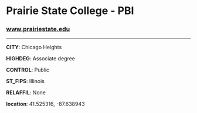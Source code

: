 # Prairie State College - PBI
### www.prairiestate.edu
---
**CITY**: Chicago Heights

**HIGHDEG**: Associate degree

**CONTROL**: Public

**ST_FIPS**: Illinois

**RELAFFIL**: None

**location**: 41.525316, -87.638943
